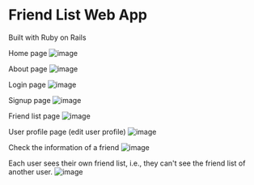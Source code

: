 # Friend List Web App
Built with Ruby on Rails

Home page
![image](https://user-images.githubusercontent.com/77303738/183529664-ff918a1b-4e92-4e30-8184-f23d7f850a90.png)

About page
![image](https://user-images.githubusercontent.com/77303738/183529716-a2883c57-f0a0-4a6e-b4b6-31bf646174aa.png)

Login page
![image](https://user-images.githubusercontent.com/77303738/183529781-c29623b7-55e4-4dc9-848d-57f9c9f1669c.png)

Signup page
![image](https://user-images.githubusercontent.com/77303738/183529844-c7db225a-3480-4ff2-9907-74508eed5cb2.png)

Friend list page
![image](https://user-images.githubusercontent.com/77303738/183530188-5103ce72-918e-47b8-a127-745e6e0f2011.png)

User profile page (edit user profile)
![image](https://user-images.githubusercontent.com/77303738/183530248-1de9a161-8529-4772-9b41-bedc9adffaf4.png)

Check the information of a friend
![image](https://user-images.githubusercontent.com/77303738/183530317-9df267e2-5baa-4433-ba34-d46ab6724116.png)

Each user sees their own friend list, i.e., they can't see the friend list of another user.
![image](https://user-images.githubusercontent.com/77303738/183530766-1af0bed0-8ef8-4aae-ae3b-0f1d3d718e45.png)

